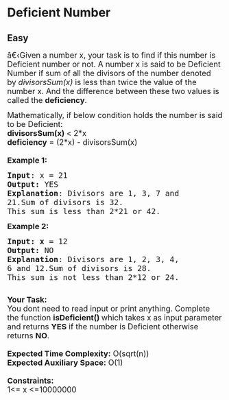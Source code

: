 # Deficient Number
## Easy
<div class="problems_problem_content__Xm_eO"><p><span style="font-size:18px">â€‹Given a number x, your&nbsp;task is to find if this number is Deficient number or not. A number x&nbsp;is said to be Deficient Number if sum of all the divisors of the number denoted by&nbsp;<em>divisorsSum(x)</em>&nbsp;is less than twice the value of the number x. And the difference between these two values is called the&nbsp;<strong>deficiency</strong>.</span></p>

<p><span style="font-size:18px">Mathematically, if below condition holds the number is said to be Deficient:<br>
<strong>divisorsSum(x) </strong>&lt; 2*x<br>
<strong>deficiency</strong> = (2*x) - divisorsSum(x)<br>
<br>
<strong>Example 1:</strong></span></p>

<pre><span style="font-size:18px"><strong>Input</strong>: x = 21
<strong>Output:</strong>&nbsp;YES&nbsp;
<strong>Explanation</strong>: Divisors are 1, 3, 7 and
21.Sum of divisors is 32. 
This sum is less than 2*21 or 42.</span><span style="font-size:18px">
</span></pre>

<p><span style="font-size:18px"><strong>Example 2:</strong></span></p>

<pre><span style="font-size:18px"><strong>Input: x</strong> = 12
<strong>Output:&nbsp;</strong>NO
<strong>Explanation</strong>: Divisors are 1, 2, 3, 4,
6 and 12.Sum of divisors is 28.
This sum is not less than 2*12 or 24.
</span></pre>

<p><br>
<span style="font-size:18px"><strong>Your Task:&nbsp;&nbsp;</strong><br>
You dont need to read input or print anything. Complete the function <strong>isDeficient</strong></span><span style="font-size:18px"><strong>()&nbsp;</strong>which takes x&nbsp;as input parameter and returns <strong>YES</strong> if the number is Deficient otherwise returns <strong>NO</strong>.<br>
<br>
<strong>Expected Time Complexity:</strong> O(sqrt(n))<br>
<strong>Expected Auxiliary Space:</strong> O(1)<br>
<br>
<strong>Constraints:</strong><br>
1&lt;= x&nbsp;&lt;=10000000</span></p>
</div>
